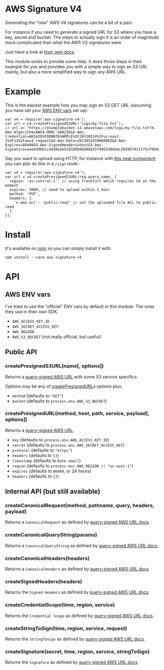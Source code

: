 AWS Signature V4
================

Generating the "new" AWS V4 signatures can be a bit of a pain.

For instance if you need to generate a signed URL for S3 where you have a key, secret and bucket. The steps to actually sign it is an order of magnitude more complicated than what the AWS V2 signatures were.

Just have a look at [their own docs](sign-query-docs).

This module exists to provide some help. It does those steps in their example for you and provides you with a simple way to sign an S3 URL mainly, but also a more simplified way to sign any AWS URL.

# Example

This is the easiest example how you may sign an S3 GET URL (assuming you have set your [AWS ENV vars](#aws-env-vars) set up):

```
var v4 = require('aws-signature-v4');
var url = v4.createPresignedS3URL('logs/my-file.txt');
// url => "https://examplebucket.s3.amazonaws.com/logs/my-file.txt?X-Amz-Algorithm=AWS4-HMAC-SHA256&X-Amz-Credential=AKIAIOSFODNN7EXAMPLE%2F20130524%2Fus-east-1%2Fs3%2Faws4_request&X-Amz-Date=20130524T000000Z&X-Amz-Expires=86400&X-Amz-SignedHeaders=host&X-Amz-Signature=aeeed9bbccd4d02ee5c0109b86d86835f995330da4c265957d157751f604d404"
```

Say you want to upload using HTTP, for instance with [this neat component](s3-component) you can also do this in a `/sign` route :

```
var v4 = require('aws-signature-v4');
var url = v4.createPresignedS3URL(req.query.name, {
  region: 'eu-central-1', // using frankfurt which requires V4 at the moment
  expires: 3600, // need to upload within 1 hour
  method: 'PUT',
  headers: {
    'x-amz-acl': 'public-read' // set the uploaded file ACL to public-read
  }
});
```

# Install

It's available on [npm](https://npmjs.org) so you can simply install it with:

```
npm install --save aws-signature-v4
```


# API

## AWS ENV vars

I've tried to use the "official" ENV vars by default in this module. The ones they use in their own SDK:

- `AWS_ACCESS_KEY_ID`
- `AWS_SECRET_ACCESS_KEY`
- `AWS_REGION`
- `AWS_S3_BUCKET` (not really official, but useful)


## Public API

### createPresignedS3URL(name[, options])

Returns a [query-signed AWS URL](sign-query-docs) with some S3 service specifics.

Options may be any of [createPresignedURL](#createpresignedurlmethod-host-path-service-payload-options)s options plus:

- `method` (defaults to `"GET"`)
- `bucket` (defaults to `process.env.AWS_S3_BUCKET`)

### createPresignedURL(method, host, path, service, payload[, options])

Returns a [query-signed AWS URL](sign-query-docs).

- `key` (defaults to `process.env.AWS_ACCESS_KEY_ID`)
- `secret` (defaults to `process.env.AWS_SECRET_ACCESS_KEY`)
- `protocol` (defaults to `"https"`)
- `headers` (defaults to `{}`)
- `timestamp` (defaults to `Date.now()`)
- `region` (defaults to `process.env.AWS_REGION || "us-east-1"`)
- `expires` (defaults to `86400`, or 24 hours)
- `headers` (defaults to `{}`)

## Internal API (but still available)

### createCanonicalRequest(method, pathname, query, headers, payload)

Returns a `CanonicalRequest` as defined by [query-signed AWS URL docs](sign-query-docs).

### createCanonicalQueryString(params)

Returns a `CanonicalQueryString` as defined by [query-signed AWS URL docs](sign-query-docs).

### createCanonicalHeaders(headers)

Returns a `CanonicalHeaders` as defined by [query-signed AWS URL docs](sign-query-docs).

### createSignedHeaders(headers)

Returns the `Signed Headers` as defined by [query-signed AWS URL docs](sign-query-docs).

### createCredentialScope(time, region, service)

Returns the `Credential Scope` as defined by [query-signed AWS URL docs](sign-query-docs).

### createStringToSign(time, region, service, request)

Returns the `StringToSign` as defined by [query-signed AWS URL docs](sign-query-docs).

### createSignature(secret, time, region, service, stringToSign)

Returns the `Signature` as defined by [query-signed AWS URL docs](sign-query-docs).


[sign-query-docs]: http://docs.aws.amazon.com/AmazonS3/latest/API/sigv4-query-string-auth.html
[s3-component]: https://github.com/component/s3/tree/0.3.x